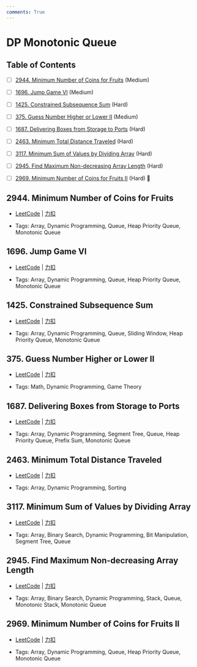 ```yaml
---
comments: True
---
```


# DP Monotonic Queue

## Table of Contents

- [ ] [2944. Minimum Number of Coins for Fruits](#2944-minimum-number-of-coins-for-fruits) (Medium)
- [ ] [1696. Jump Game VI](#1696-jump-game-vi) (Medium)
- [ ] [1425. Constrained Subsequence Sum](#1425-constrained-subsequence-sum) (Hard)
- [ ] [375. Guess Number Higher or Lower II](#375-guess-number-higher-or-lower-ii) (Medium)
- [ ] [1687. Delivering Boxes from Storage to Ports](#1687-delivering-boxes-from-storage-to-ports) (Hard)
- [ ] [2463. Minimum Total Distance Traveled](#2463-minimum-total-distance-traveled) (Hard)
- [ ] [3117. Minimum Sum of Values by Dividing Array](#3117-minimum-sum-of-values-by-dividing-array) (Hard)
- [ ] [2945. Find Maximum Non-decreasing Array Length](#2945-find-maximum-non-decreasing-array-length) (Hard)
- [ ] [2969. Minimum Number of Coins for Fruits II](#2969-minimum-number-of-coins-for-fruits-ii) (Hard) 👑


## 2944. Minimum Number of Coins for Fruits

-    [LeetCode](https://leetcode.com/problems/minimum-number-of-coins-for-fruits/) | [力扣](https://leetcode.cn/problems/minimum-number-of-coins-for-fruits/)

-   Tags: Array, Dynamic Programming, Queue, Heap Priority Queue, Monotonic Queue



## 1696. Jump Game VI

-    [LeetCode](https://leetcode.com/problems/jump-game-vi/) | [力扣](https://leetcode.cn/problems/jump-game-vi/)

-   Tags: Array, Dynamic Programming, Queue, Heap Priority Queue, Monotonic Queue



## 1425. Constrained Subsequence Sum

-    [LeetCode](https://leetcode.com/problems/constrained-subsequence-sum/) | [力扣](https://leetcode.cn/problems/constrained-subsequence-sum/)

-   Tags: Array, Dynamic Programming, Queue, Sliding Window, Heap Priority Queue, Monotonic Queue



## 375. Guess Number Higher or Lower II

-    [LeetCode](https://leetcode.com/problems/guess-number-higher-or-lower-ii/) | [力扣](https://leetcode.cn/problems/guess-number-higher-or-lower-ii/)

-   Tags: Math, Dynamic Programming, Game Theory



## 1687. Delivering Boxes from Storage to Ports

-    [LeetCode](https://leetcode.com/problems/delivering-boxes-from-storage-to-ports/) | [力扣](https://leetcode.cn/problems/delivering-boxes-from-storage-to-ports/)

-   Tags: Array, Dynamic Programming, Segment Tree, Queue, Heap Priority Queue, Prefix Sum, Monotonic Queue



## 2463. Minimum Total Distance Traveled

-    [LeetCode](https://leetcode.com/problems/minimum-total-distance-traveled/) | [力扣](https://leetcode.cn/problems/minimum-total-distance-traveled/)

-   Tags: Array, Dynamic Programming, Sorting



## 3117. Minimum Sum of Values by Dividing Array

-    [LeetCode](https://leetcode.com/problems/minimum-sum-of-values-by-dividing-array/) | [力扣](https://leetcode.cn/problems/minimum-sum-of-values-by-dividing-array/)

-   Tags: Array, Binary Search, Dynamic Programming, Bit Manipulation, Segment Tree, Queue



## 2945. Find Maximum Non-decreasing Array Length

-    [LeetCode](https://leetcode.com/problems/find-maximum-non-decreasing-array-length/) | [力扣](https://leetcode.cn/problems/find-maximum-non-decreasing-array-length/)

-   Tags: Array, Binary Search, Dynamic Programming, Stack, Queue, Monotonic Stack, Monotonic Queue



## 2969. Minimum Number of Coins for Fruits II

-    [LeetCode](https://leetcode.com/problems/minimum-number-of-coins-for-fruits-ii/) | [力扣](https://leetcode.cn/problems/minimum-number-of-coins-for-fruits-ii/)

-   Tags: Array, Dynamic Programming, Queue, Heap Priority Queue, Monotonic Queue
